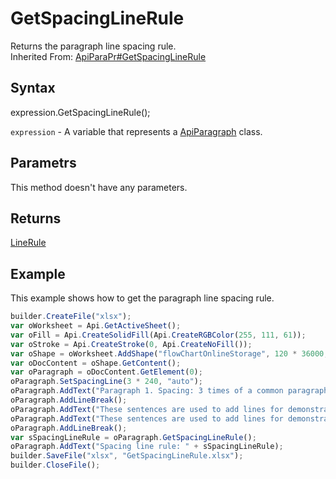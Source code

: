 # GetSpacingLineRule

Returns the paragraph line spacing rule.<br>Inherited From: [ApiParaPr#GetSpacingLineRule](../../ApiParaPr/Methods/GetSpacingLineRule.md)

## Syntax

expression.GetSpacingLineRule();

`expression` - A variable that represents a [ApiParagraph](../ApiParagraph.md) class.

## Parametrs

This method doesn't have any parameters.

## Returns

[LineRule](../../../Enumerations/LineRule.md)

## Example

This example shows how to get the paragraph line spacing rule.

```javascript
builder.CreateFile("xlsx");
var oWorksheet = Api.GetActiveSheet();
var oFill = Api.CreateSolidFill(Api.CreateRGBColor(255, 111, 61));
var oStroke = Api.CreateStroke(0, Api.CreateNoFill());
var oShape = oWorksheet.AddShape("flowChartOnlineStorage", 120 * 36000, 80 * 36000, oFill, oStroke, 0, 2 * 36000, 0, 3 * 36000);
var oDocContent = oShape.GetContent();
var oParagraph = oDocContent.GetElement(0);
oParagraph.SetSpacingLine(3 * 240, "auto");
oParagraph.AddText("Paragraph 1. Spacing: 3 times of a common paragraph line spacing.");
oParagraph.AddLineBreak();
oParagraph.AddText("These sentences are used to add lines for demonstrative purposes. ");
oParagraph.AddText("These sentences are used to add lines for demonstrative purposes. ");
oParagraph.AddLineBreak();
var sSpacingLineRule = oParagraph.GetSpacingLineRule();
oParagraph.AddText("Spacing line rule: " + sSpacingLineRule);
builder.SaveFile("xlsx", "GetSpacingLineRule.xlsx");
builder.CloseFile();
```